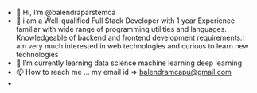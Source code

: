 - 👋 Hi, I’m @balendraparstemca
- 👀 i am a Well-qualified Full Stack Developer with 1 year Experience familiar with wide range of programming utilities and languages. Knowledgeable of backend and           frontend development requirements.I am very much interested in web technologies and curious to learn new technologies
- 🌱 I’m currently learning data science machine learning deep learning 
- 📫 How to reach me ... my email id => balendramcapu@gmail.com
- 

<!---
balendraparstemca/balendraparstemca is a ✨ special ✨ repository because its `README.md` (this file) appears on your GitHub profile.
You can click the Preview link to take a look at your changes.
--->
